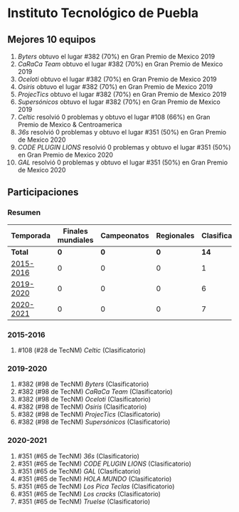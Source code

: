 ---
---

# Instituto Tecnológico de Puebla

## Mejores 10 equipos

1. _Byters_ obtuvo el lugar #382 (70%) en Gran Premio de Mexico 2019
1. _CaRaCa Team_ obtuvo el lugar #382 (70%) en Gran Premio de Mexico 2019
1. _Oceloti_ obtuvo el lugar #382 (70%) en Gran Premio de Mexico 2019
1. _Osiris_ obtuvo el lugar #382 (70%) en Gran Premio de Mexico 2019
1. _ProjecTics_ obtuvo el lugar #382 (70%) en Gran Premio de Mexico 2019
1. _Supersónicos_ obtuvo el lugar #382 (70%) en Gran Premio de Mexico 2019
1. _Celtic_ resolvió 0 problemas y obtuvo el lugar #108 (66%) en Gran Premio de Mexico & Centroamerica
1. _36s_ resolvió 0 problemas y obtuvo el lugar #351 (50%) en Gran Premio de Mexico 2020
1. _CODE PLUGIN LIONS_ resolvió 0 problemas y obtuvo el lugar #351 (50%) en Gran Premio de Mexico 2020
1. _GAL_ resolvió 0 problemas y obtuvo el lugar #351 (50%) en Gran Premio de Mexico 2020

## Participaciones

### Resumen

| Temporada | Finales mundiales | Campeonatos | Regionales | Clasificatorios | Equipos |
| --- | --- | --- | --- | --- | --- |
| **Total** | **0** | **0** | **0** | **14** | **14** |
| [2015-2016](#2015-2016) | 0 | 0 | 0 | 1 | 1 |
| [2019-2020](#2019-2020) | 0 | 0 | 0 | 6 | 6 |
| [2020-2021](#2020-2021) | 0 | 0 | 0 | 7 | 7 |

### 2015-2016

1. #108 (#28 de TecNM) _Celtic_ (Clasificatorio)

### 2019-2020

1. #382 (#98 de TecNM) _Byters_ (Clasificatorio)
1. #382 (#98 de TecNM) _CaRaCa Team_ (Clasificatorio)
1. #382 (#98 de TecNM) _Oceloti_ (Clasificatorio)
1. #382 (#98 de TecNM) _Osiris_ (Clasificatorio)
1. #382 (#98 de TecNM) _ProjecTics_ (Clasificatorio)
1. #382 (#98 de TecNM) _Supersónicos_ (Clasificatorio)

### 2020-2021

1. #351 (#65 de TecNM) _36s_ (Clasificatorio)
1. #351 (#65 de TecNM) _CODE PLUGIN LIONS_ (Clasificatorio)
1. #351 (#65 de TecNM) _GAL_ (Clasificatorio)
1. #351 (#65 de TecNM) _HOLA MUNDO_ (Clasificatorio)
1. #351 (#65 de TecNM) _Los Pica Teclas_ (Clasificatorio)
1. #351 (#65 de TecNM) _Los cracks_ (Clasificatorio)
1. #351 (#65 de TecNM) _Truelse_ (Clasificatorio)



